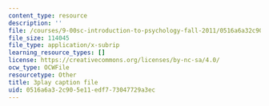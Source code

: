 ```yaml
---
content_type: resource
description: ''
file: /courses/9-00sc-introduction-to-psychology-fall-2011/0516a6a32c905e11edf773047729a3ec_kD3CswjYb2E.srt
file_size: 114045
file_type: application/x-subrip
learning_resource_types: []
license: https://creativecommons.org/licenses/by-nc-sa/4.0/
ocw_type: OCWFile
resourcetype: Other
title: 3play caption file
uid: 0516a6a3-2c90-5e11-edf7-73047729a3ec
---
```

